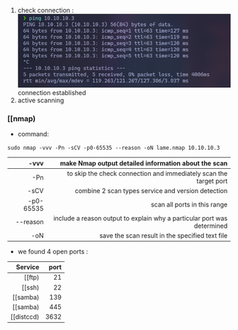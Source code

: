 1. check connection :
![](../Attachemnts/Pasted%20image%2020231107152755.png)
connection established 
2. active scanning 
### [[nmap)  ###

- command:
```
sudo nmap -vvv -Pn -sCV -p0-65535 --reason -oN lame.nmap 10.10.10.3
```

| -vvv | make Nmap output detailed information about the scan |
|---:  |---: |
| -Pn | to skip the check connection and immediately scan the target port |
| -sCV | combine 2 scan types service and version detection |
| -p0-65535 | scan all ports in this range |
| --reason | include a reason output to explain why a particular port was determined |
| -oN | save the scan result in the specified text file |

- we found 4 open ports :

| Service | port | 
  |---: |---: |
  | [[ftp) |  21 | 
  | [[ssh) | 22 | 
  | [[samba) |  139 | 
  | [[samba) | 445 | 
  | [[distccd) | 3632 |



  

 






